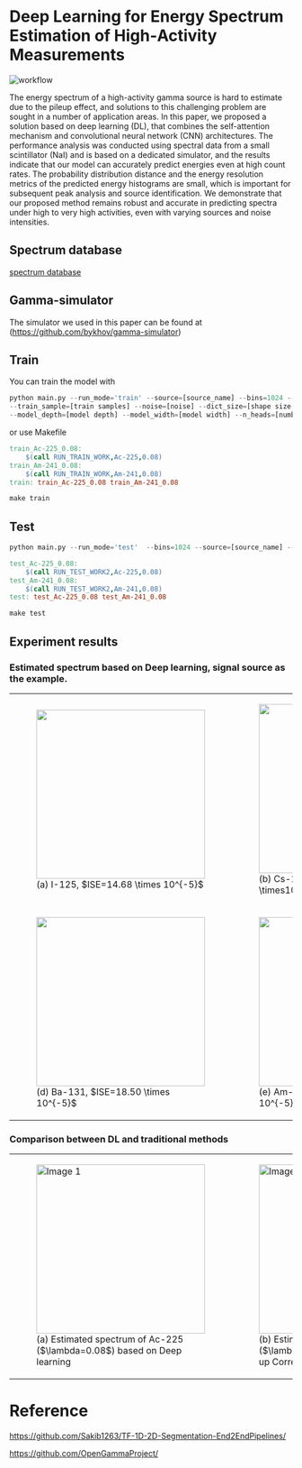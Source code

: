 # Deep Learning for Energy Spectrum Estimation of High‑Activity Measurements

![workflow](https://github.com/user-attachments/assets/e8d90893-0416-4b88-9cc4-511b026ec8bd)

The energy spectrum of a high-activity gamma source is hard to estimate due to the pileup effect, and solutions to this challenging problem are sought in a number of application areas. In this paper, we proposed a solution based on deep learning (DL), that combines the self-attention mechanism and convolutional neural network (CNN) architectures. The performance analysis was conducted using spectral data from a small scintillator (NaI) and is based on a dedicated simulator, and the results indicate that our model can accurately predict energies even at high count rates. The probability distribution distance and the energy resolution metrics of the predicted energy histograms are small, which is important for subsequent peak analysis and source identification. We demonstrate that our proposed method remains robust and accurate in predicting spectra under high to very high activities, even with varying sources and noise intensities.

## Spectrum database

[spectrum database](https://github.com/OpenGammaProject/Gamma-Spectrum-Database)

## Gamma-simulator

The simulator we used in this paper can be found at (https://github.com/bykhov/gamma-simulator)

## Train

You can train the model with

```python
python main.py --run_mode='train' --source=[source_name] --bins=1024 --batch_size=16 --train_lambda_n=[lambda value] --fs=[sampling rate] \
--train_sample=[train samples] --noise=[noise] --dict_size=[shape size number] --train_seed=[train seed] \
--model_depth=[model depth] --model_width=[model width] --n_heads=[number heads]
```

or use Makefile

```makefile
train_Ac-225_0.08:
	$(call RUN_TRAIN_WORK,Ac-225,0.08)
train_Am-241_0.08:
	$(call RUN_TRAIN_WORK,Am-241,0.08)
train: train_Ac-225_0.08 train_Am-241_0.08
```

```python
make train
```

## Test

```python
python main.py --run_mode='test'  --bins=1024 --source=[source_name] --batch_size=16 --test_lambda_n=[test lambdaa]
```

```makefile
test_Ac-225_0.08:
	$(call RUN_TEST_WORK2,Ac-225,0.08)
test_Am-241_0.08:
	$(call RUN_TEST_WORK2,Am-241,0.08)
test: test_Ac-225_0.08 test_Am-241_0.08
```

```makefile
make test
```
## Experiment results

### Estimated spectrum based on Deep learning, signal source as the example.
<table>
  <tr>
    <td>
      <figure>
        <img src="https://github.com/user-attachments/assets/4ca84184-fac3-4681-b894-bb0737a66add" width="300"/>
        <figcaption>(a) I-125, $ISE=14.68 \times 10^{-5}$</figcaption>
      </figure>
    </td>
    <td>
      <figure>
        <img src="https://github.com/user-attachments/assets/2d403f3d-2d20-4048-aeae-fa05eb851b9e" width="300"/>
        <figcaption>(b) Cs-137, $ISE=15.18 \times10^{-5}$</figcaption>
      </figure>
    </td>
    <td>
      <figure>
        <img src="https://github.com/user-attachments/assets/4b380f8c-6070-4d9a-9ffa-acdaf1152c7f" width="300"/>
        <figcaption>(c) Co-60, $ISE=10.54 \times 10^{-5}$</figcaption>
      </figure>
    </td>
  </tr>
  <tr>
    <td>
      <figure>
        <img src="https://github.com/user-attachments/assets/dfefdc94-1cdf-43b1-aad5-3712fb6e7b4c" width="300"/>
        <figcaption>(d) Ba-131, $ISE=18.50 \times 10^{-5}$</figcaption>
      </figure>
    </td>
    <td>
      <figure>
        <img src="https://github.com/user-attachments/assets/0a988a2e-08e4-4480-a899-dab3817325ca" width="300"/>
        <figcaption>(e) Am-241, $ISE=57.15 \times 10^{-5}$</figcaption>
      </figure>
    </td>
    <td>
      <figure>
        <img src="https://github.com/user-attachments/assets/d8ad4eaf-dab4-4d24-87c5-2157d8f58809" width="300"/>
        <figcaption>(f) Ac-225, $ISE=11.64 \times 10^{-5}$</figcaption>
      </figure>
    </td>
  </tr>
</table>

### Comparison between DL and traditional methods
<table>
  <tr>
    <td>
      <figure>
        <img src="https://github.com/user-attachments/assets/432f7c08-7df5-4841-b5bc-13181902a02c" alt="Image 1" width="300">
        <figcaption>(a) Estimated spectrum of Ac-225 ($\lambda=0.08$) based on Deep learning</figcaption>
      </figure>
    </td>
    <td>
      <figure>
        <img src="https://github.com/user-attachments/assets/e9e63278-0ad3-43c5-ba00-8d0455cefcfc" alt="Image 2" width="300">
        <figcaption>(b) Estimated spectrum of Ac-225 ($\lambda=0.08$) based on Fast pile-up Correction</figcaption>
      </figure>
    </td>
    <td>
      <figure>
        <img src="https://github.com/user-attachments/assets/62685424-2998-43e8-8972-516eb31d8264" alt="Image 3" width="300">
        <figcaption>(c) Estimated spectrum of Ac-225 ($\lambda=0.08$) with no pile-up correction(c)</figcaption>
      </figure>
    </td>
  </tr>
</table>






# Reference

https://github.com/Sakib1263/TF-1D-2D-Segmentation-End2EndPipelines/

https://github.com/OpenGammaProject/
